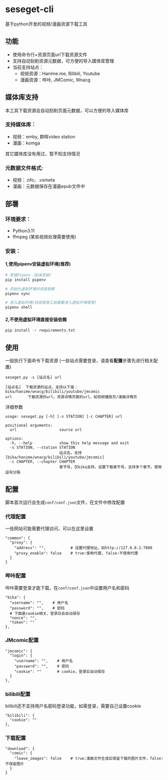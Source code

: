# seseget-cli
基于python开发的视频/漫画资源下载工具

## 功能
- 使用命令行+资源页面url下载资源文件
- 支持自动刮削资源元数据，可方便的导入媒体库管理
- 当前支持站点：
  - 视频资源：Hanime.me, Bilibili, Youtube
  - 漫画资源：哔咔, JMComic, Wnacg

## 媒体库支持
本工具下载资源会自动刮削页面元数据，可以方便的导入媒体库  

### 支持媒体库：
- 视频：emby, 群晖video station
- 漫画：komga

其它媒体库没有用过，暂不知支持情况

### 元数据文件格式: 
- 视频：.nfo，.vsmeta
- 漫画：元数据保存在漫画epub文件中

## 部署

### 环境要求：
- Python3.11
- ffmpeg (某些视频处理需要使用)

### 安装：
#### 1,使用pipenv安装虚拟环境(推荐)
```bash
# 安装Pipenv（如未安装）
pip install pipenv

# 初始化虚拟环境并安装依赖
pipenv sync

# 进入虚拟环境(后续使用工具都要进入虚拟环境使用)
pipenv shell
```

#### 2,不使用虚拟环境直接安装依赖
```bash
pip install -r requirements.txt
```

## 使用
一般执行下面命令下载资源 (一些站点需要登录，请查看**配置**步骤先进行相关配置)
```
seseget.py -s [站点名] url

[站点名]  下载资源的站点，支持以下值：bika/hanime/wnacg/bilibili/youtube/jmcomic  
url       下载资源的url，资源详情页面的url，如视频播放页/漫画详情页
```

详细参数
```
usage: seseget.py [-h] [-s STATION] [-c CHAPTER] url

positional arguments:
  url                   source url

options:
  -h, --help            show this help message and exit
  -s STATION, --station STATION
                        站点名，支持[bika/hanime/wnacg/bilibili/youtube/jmcomic]
  -c CHAPTER, --chapter CHAPTER
                        章节号，仅bika支持，设置下载章节号，支持多个章节，使用逗号分隔
```

## 配置
脚本首次运行会生成```conf/conf.json```文件，在文件中修改配置
### 代理配置
一些网站可能需要代理访问，可以在这里设置
```
"common": {
  "proxy": {
    "address": "",           # 设置代理地址，如http://127.0.0.1:7890
    "proxy_enable": false    # true:使用代理, false:不使用代理
  }
}
```

### 哔咔配置
哔咔需要登录才能下载，在```conf/conf.json```中设置用户名和密码
```
"bika": {
  "username": "",    # 用户名
  "password": "",    # 密码
  # 下面是cookie相关，登录后会自动保存
  "nonce": "",
  "token": ""
},
```

### JMcomic配置
```
"jmcomic": {
  "login": {
    "username": "",    # 用户名
    "password": "",    # 密码
    "cookie": ""       # cookie，登录后自动保存
  }
},
```

### bilibili配置
bilibili还不支持用户名密码登录功能，如需登录，需要自己设置cookie
```
"bilibili": {
  "cookie": ""
},
```

### 下载配置
```
"download": {
  "comic": {
    "leave_images": false    # true:漫画文件生成后保留下载的图片文件，false:不保留图片
  }
}
```
